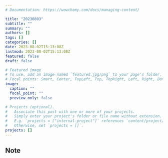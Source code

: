 ```yaml
---
# Documentation: https://wowchemy.com/docs/managing-content/

title: "20230803"
subtitle: ""
summary: ""
authors: []
tags: []
categories: []
date: 2023-08-02T15:13:08Z
lastmod: 2023-08-02T15:13:08Z
featured: false
draft: false

# Featured image
# To use, add an image named `featured.jpg/png` to your page's folder.
# Focal points: Smart, Center, TopLeft, Top, TopRight, Left, Right, BottomLeft, Bottom, BottomRight.
image:
  caption: ""
  focal_point: ""
  preview_only: false

# Projects (optional).
#   Associate this post with one or more of your projects.
#   Simply enter your project's folder or file name without extension.
#   E.g. `projects = ["internal-project"]` references `content/project/deep-learning/index.md`.
#   Otherwise, set `projects = []`.
projects: []
---
```


## Note

